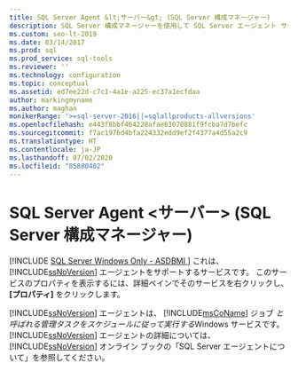 ```yaml
---
title: SQL Server Agent &lt;サーバー&gt; (SQL Server 構成マネージャー)
description: SQL Server 構成マネージャーを使用して SQL Server エージェント サービスのプロパティを表示する方法について説明します。
ms.custom: seo-lt-2019
ms.date: 03/14/2017
ms.prod: sql
ms.prod_service: sql-tools
ms.reviewer: ''
ms.technology: configuration
ms.topic: conceptual
ms.assetid: ed7ee22d-c7c1-4a1e-a225-ec37a1ecfdaa
author: markingmyname
ms.author: maghan
monikerRange: '>=sql-server-2016||=sqlallproducts-allversions'
ms.openlocfilehash: e443f8bbf464228afae63070881f9fcba7d7befc
ms.sourcegitcommit: f7ac1976d4bfa224332edd9ef2f4377a4d55a2c9
ms.translationtype: HT
ms.contentlocale: ja-JP
ms.lasthandoff: 07/02/2020
ms.locfileid: "85880402"
---
```

# <a name="sql-server-agent-ltservergt-sql-server-configuration-manager"></a>SQL Server Agent &lt;サーバー&gt; (SQL Server 構成マネージャー)
[!INCLUDE [SQL Server Windows Only - ASDBMI ](../../includes/applies-to-version/sql-windows-only-asdbmi.md)]
  これは、 [!INCLUDE[ssNoVersion](../../includes/ssnoversion-md.md)] エージェントをサポートするサービスです。 このサービスのプロパティを表示するには、詳細ペインでそのサービスを右クリックし、 **[プロパティ]** をクリックします。  
  
 [!INCLUDE[ssNoVersion](../../includes/ssnoversion-md.md)] エージェントは、 [!INCLUDE[msCoName](../../includes/msconame-md.md)] ジョブ *と呼ばれる管理タスクをスケジュールに従って実行する*Windows サービスです。 [!INCLUDE[ssNoVersion](../../includes/ssnoversion-md.md)] エージェントの詳細については、 [!INCLUDE[ssNoVersion](../../includes/ssnoversion-md.md)] オンライン ブックの「SQL Server エージェントについて」を参照してください。  
  
  
